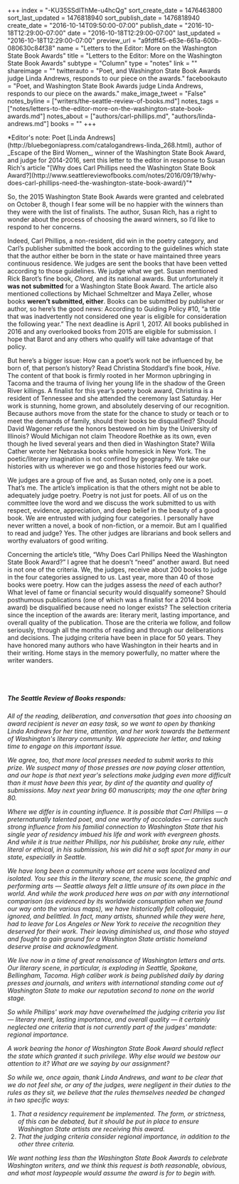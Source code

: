 +++
index = "-KU35SSdIThMe-u4hcQg"
sort_create_date = 1476463800
sort_last_updated = 1476818940
sort_publish_date = 1476818940
create_date = "2016-10-14T09:50:00-07:00"
publish_date = "2016-10-18T12:29:00-07:00"
date = "2016-10-18T12:29:00-07:00"
last_updated = "2016-10-18T12:29:00-07:00"
preview_url = "a9fdff45-e63e-661a-600b-080630c84f38"
name = "Letters to the Editor: More on the Washington State Book Awards"
title = "Letters to the Editor: More on the Washington State Book Awards"
subtype = "Column"
type = "notes"
link = ""
shareimage = ""
twitterauto = "Poet, and Washington State Book Awards judge Linda Andrews, responds to our piece on the awards."
facebookauto = "Poet, and Washington State Book Awards judge Linda Andrews, responds to our piece on the awards."
make_image_tweet = "False"
notes_byline = ["writers/the-seattle-review-of-books.md"]
notes_tags = ["notes/letters-to-the-editor-more-on-the-washington-state-book-awards.md"]
notes_about = ["authors/carl-phillips.md", "authors/linda-andrews.md"]
books = ""
+++
<p class="intro">*Editor's note: Poet [Linda Andrews](http://bluebegoniapress.com/catalogandrews-linda_268.html), author of _Escape of the Bird Women_, winner of the Washington State Book Award, and judge for 2014-2016, sent this letter to the editor in response to Susan Rich's article "[Why does Carl Phillips need the Washington State Book Award?](http://www.seattlereviewofbooks.com/notes/2016/09/19/why-does-carl-phillips-need-the-washington-state-book-award/)"*</p>

So, the 2015 Washington State Book Awards were granted and celebrated on October 8, though I fear some will be no happier with the winners than they were with the list of finalists. The author, Susan Rich, has a right to wonder about the process of choosing the award winners, so I’d like to respond to her concerns.

Indeed, Carl Phillips, a non-resident, did win in the poetry category, and Carl’s publisher submitted the book according to the guidelines which state that the author either be born in the state or have maintained three years continuous residence. We judges are sent the books that have been vetted according to those guidelines. We judge what we get. Susan mentioned Rick Barot’s fine book, _Chord,_ and its national awards. But unfortunately it **was not submitted** for a Washington State Book Award. The article also mentioned collections by Michael Schmeltzer and Maya Zeller, whose books **weren’t submitted, either**. Books can be submitted by publisher or author, so here’s the good news: According to Guiding Policy #10, “a title that was inadvertently not considered one year is eligible for consideration the following year.” The next deadline is April 1, 2017. All books published in 2016 and any overlooked books from 2015 are eligible for submission. I hope that Barot and any others who qualify will take advantage of that policy.

But here’s a bigger issue: How can a poet’s work not be influenced by, be born of, that person’s history? Read Christina Stoddard’s fine book, _Hive._ The content of that book is firmly rooted in her Mormon upbringing in Tacoma and the trauma of living her young life in the shadow of the Green River killings. A finalist for this year’s poetry book award, Christina is a resident of Tennessee and she attended the ceremony last Saturday. Her work is stunning, home grown, and absolutely deserving of our recognition. Because authors move from the state for the chance to study or teach or to meet the demands of family, should their books be disqualified? Should David Wagoner refuse the honors bestowed on him by the University of Illinois? Would Michigan not claim Theodore Roethke as its own, even though he lived several years and then died in Washington State? Willa Cather wrote her Nebraska books while homesick in New York. The poetic/literary imagination is not confined by geography. We take our histories with us wherever we go and those histories feed our work. 

We judges are a group of five and, as Susan noted, only one is a poet. That’s me. The article’s implication is that the others might not be able to adequately judge poetry. Poetry is not just for poets. All of us on the committee love the word and we discuss the work submitted to us with respect, evidence, appreciation, and deep belief in the beauty of a good book. We are entrusted with judging four categories. I personally have never written a novel, a book of non-fiction, or a memoir. But am I qualified to read and judge? Yes. The other judges are librarians and book sellers and worthy evaluators of good writing.

Concerning the article’s title, “Why Does Carl Phillips Need the Washington State Book Award?” I agree that he doesn’t “need” another award. But need is not one of the criteria. We, the judges, receive about 200 books to judge in the four categories assigned to us. Last year, more than 40 of those books were poetry. How can the judges assess the _need_ of each author? What level of fame or financial security would disqualify someone? Should posthumous publications (one of which was a finalist for a 2014 book award) be disqualified because need no longer exists? The selection criteria since the inception of the awards are: literary merit, lasting importance, and overall quality of the publication. Those are the criteria we follow, and follow seriously, through all the months of reading and through our deliberations and decisions. The judging criteria have been in place for 50 years. They have honored many authors who have Washington in their hearts and in their writing. Home stays in the memory powerfully, no matter where the writer wanders.

<br><br>

<h5>The Seattle Review of Books responds:</h5>

_All of the reading, deliberation, and conversation that goes into choosing an award recipient is never an easy task, so we want to open by thanking Linda Andrews for her time, attention, and her work towards the betterment of Washington's literary community. We appreciate her letter, and taking time to engage on this important issue._

_We agree, too, that more local presses needed to submit works to this prize. We suspect many of those presses are now paying closer attention, and our hope is that next year's selections make judging even more difficult than it must have been this year, by dint of the quantity and quality of submissions. May next year bring 60 manuscripts; may the one after bring 80._

_Where we differ is in counting influence. It is possible that Carl Phillips — a preternaturally talented poet, and one worthy of accolades — carries such strong influence from his familial connection to Washington State that his single year of residency imbued his life and work with evergreen ghosts. And while it is true neither Phillips, nor his publisher, broke any rule, either literal or ethical, in his submission, his win did hit a soft spot for many in our state, especially in Seattle._ 

_We have long been a community whose art scene was localized and isolated. You see this in the literary scene, the music scene, the graphic and performing arts — Seattle always felt a little unsure of its own place in the world. And while the work produced here was on par with any international comparison (as evidenced by its worldwide consumption when we found our way onto the various maps), we have historically felt colloquial, ignored, and belittled. In fact, many artists, shunned while they were here, had to leave for Los Angeles or New York to receive the recognition they deserved for their work. Their leaving diminished us, and those who stayed and fought to gain ground for a Washington State artistic homeland deserve praise and acknowledgment._ 

_We live now in a time of great renaissance of Washington letters and arts. Our literary scene, in particular, is exploding in Seattle, Spokane, Bellingham, Tacoma. High caliber work is being published daily by daring presses and journals, and writers with international standing come out of Washington State to make our reputation second to none on the world stage._

_So while Phillips' work may have overwhelmed the judging criteria you list — literary merit, lasting importance, and overall quality — it certainly neglected one criteria that is not currently part of the judges' mandate: regional importance._

_A work bearing the honor of Washington State Book Award should reflect the state which granted it such privilege. Why else would we bestow our attention to it? What are we saying by our assignment?_

_So while we, once again, thank Linda Andrews, and want to be clear that we do not feel she, or any of the judges, were negligent in their duties to the rules as they sit, we believe that the rules themselves needed be changed in two specific ways:_

1. _That a residency requirement be implemented. The form, or strictness, of this can be debated, but it should be put in place to ensure Washington State artists are receiving this award._
2. _That the judging criteria consider regional importance, in addition to the other three criteria._

_We want nothing less than the Washington State Book Awards to celebrate Washington writers, and we think this request is both reasonable, obvious, and what most laypeople would assume the award is for to begin with._ 